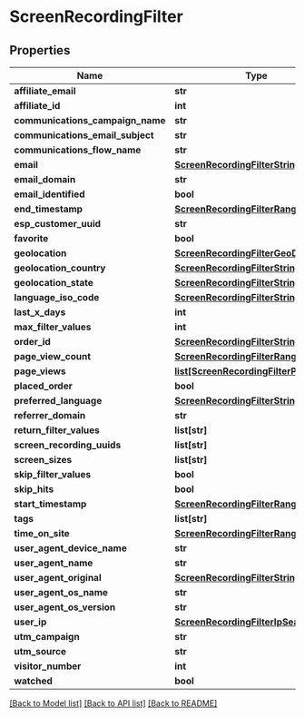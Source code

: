 # ScreenRecordingFilter

## Properties
Name | Type | Description | Notes
------------ | ------------- | ------------- | -------------
**affiliate_email** | **str** |  | [optional] 
**affiliate_id** | **int** |  | [optional] 
**communications_campaign_name** | **str** |  | [optional] 
**communications_email_subject** | **str** |  | [optional] 
**communications_flow_name** | **str** |  | [optional] 
**email** | [**ScreenRecordingFilterStringSearch**](ScreenRecordingFilterStringSearch.md) |  | [optional] 
**email_domain** | **str** |  | [optional] 
**email_identified** | **bool** |  | [optional] 
**end_timestamp** | [**ScreenRecordingFilterRangeDate**](ScreenRecordingFilterRangeDate.md) |  | [optional] 
**esp_customer_uuid** | **str** |  | [optional] 
**favorite** | **bool** |  | [optional] 
**geolocation** | [**ScreenRecordingFilterGeoDistance**](ScreenRecordingFilterGeoDistance.md) |  | [optional] 
**geolocation_country** | [**ScreenRecordingFilterStringSearch**](ScreenRecordingFilterStringSearch.md) |  | [optional] 
**geolocation_state** | [**ScreenRecordingFilterStringSearch**](ScreenRecordingFilterStringSearch.md) |  | [optional] 
**language_iso_code** | [**ScreenRecordingFilterStringSearch**](ScreenRecordingFilterStringSearch.md) |  | [optional] 
**last_x_days** | **int** |  | [optional] 
**max_filter_values** | **int** |  | [optional] 
**order_id** | [**ScreenRecordingFilterStringSearch**](ScreenRecordingFilterStringSearch.md) |  | [optional] 
**page_view_count** | [**ScreenRecordingFilterRangeInteger**](ScreenRecordingFilterRangeInteger.md) |  | [optional] 
**page_views** | [**list[ScreenRecordingFilterPageView]**](ScreenRecordingFilterPageView.md) |  | [optional] 
**placed_order** | **bool** |  | [optional] 
**preferred_language** | [**ScreenRecordingFilterStringSearch**](ScreenRecordingFilterStringSearch.md) |  | [optional] 
**referrer_domain** | **str** |  | [optional] 
**return_filter_values** | **list[str]** |  | [optional] 
**screen_recording_uuids** | **list[str]** |  | [optional] 
**screen_sizes** | **list[str]** |  | [optional] 
**skip_filter_values** | **bool** |  | [optional] 
**skip_hits** | **bool** |  | [optional] 
**start_timestamp** | [**ScreenRecordingFilterRangeDate**](ScreenRecordingFilterRangeDate.md) |  | [optional] 
**tags** | **list[str]** |  | [optional] 
**time_on_site** | [**ScreenRecordingFilterRangeInteger**](ScreenRecordingFilterRangeInteger.md) |  | [optional] 
**user_agent_device_name** | **str** |  | [optional] 
**user_agent_name** | **str** |  | [optional] 
**user_agent_original** | [**ScreenRecordingFilterStringSearch**](ScreenRecordingFilterStringSearch.md) |  | [optional] 
**user_agent_os_name** | **str** |  | [optional] 
**user_agent_os_version** | **str** |  | [optional] 
**user_ip** | [**ScreenRecordingFilterIpSearch**](ScreenRecordingFilterIpSearch.md) |  | [optional] 
**utm_campaign** | **str** |  | [optional] 
**utm_source** | **str** |  | [optional] 
**visitor_number** | **int** |  | [optional] 
**watched** | **bool** |  | [optional] 

[[Back to Model list]](../README.md#documentation-for-models) [[Back to API list]](../README.md#documentation-for-api-endpoints) [[Back to README]](../README.md)


